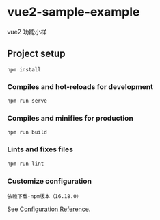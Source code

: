 # vue2-sample-example

vue2 功能小样

## Project setup

```
npm install
```

### Compiles and hot-reloads for development

```
npm run serve
```

### Compiles and minifies for production

```
npm run build
```

### Lints and fixes files

```
npm run lint
```

### Customize configuration

```
依赖下载-npm版本（16.18.0）
```

See [Configuration Reference](https://cli.vuejs.org/config/).

